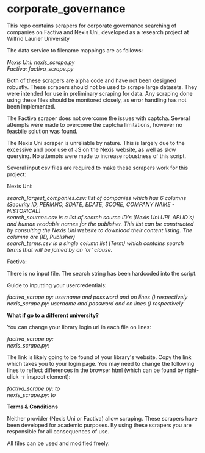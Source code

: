 # corporate_governance
This repo contains scrapers for corporate governance searching of companies on Factiva and Nexis Uni, developed as a research project at Wilfrid Laurier University

The data service to filename mappings are as follows:

_Nexis Uni: nexis_scrape.py_  
_Factiva: factiva_scrape.py_  

Both of these scrapers are alpha code and have not been designed robustly. These scrapers should not be used to scrape large datasets. They were intended for use in preliminary scraping for data. Any scraping done using these files should be monitored closely, as error handling has not been implemented.

The Factiva scraper does not overcome the issues with captcha. Several attempts were made to overcome the captcha limitations, however no feasbile solution was found. 

The Nexis Uni scraper is unreliable by nature. This is largely due to the excessive and poor use of JS on the Nexis website, as well as slow querying. No attempts were made to increase robustness of this script. 

Several input csv files are required to make these scrapers work for this project:

Nexis Uni:

_search_largest_companies.csv: list of companies which has 6 columns (Security ID, PERMNO, SDATE, EDATE, SCORE, COMPANY NAME - HISTORICAL)_  
_search_sources.csv is a list of search source ID's (Nexis Uni URL API ID's) and human readable names for the publisher. This list can be constructed by consulting the Nexis Uni website to download their content listing. The columns are (ID, Publisher)_  
_search_terms.csv is a single column list (Term) which contains search terms that will be joined by an 'or' clause._  

Factiva:

There is no input file. The search string has been hardcoded into the script.

Guide to inputting your usercredentials:

_factiva_scrape.py: username and password and on lines () respectively_  
_nexis_scrape.py: username and password and on lines () respectively_  

**What if go to a different university?**

You can change your library login url in each file on lines:

_factiva_scrape.py:_  
_nexis_scrape.py:_  

The link is likely going to be found of your library's website. Copy the link which takes you to your login page. You may need to change the following lines to reflect differences in the browser html (which can be found by right-click -> inspect element):

_factiva_scrape.py: to_  
_nexis_scrape.py: to_  

**Terms & Conditions**

Neither provider (Nexis Uni or Factiva) allow scraping. These scrapers have been developed for academic purposes. By using these scrapers you are responsible for all consequences of use. 

All files can be used and modified freely.
